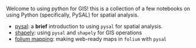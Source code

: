 Welcome to using python for GIS! this is a collection of a few notebooks on using Python (specifically, PySAL) for spatial analysis. 

- [pysal](https://github.com/ljwolf/notebooks/blob/masgis_2015/notebooks/PySAL.ipynb): a **brief** introduction to using `pysal` for spatial analysis.
- [shapely](https://github.com/ljwolf/notebooks/blob/masgis_2015/notebooks/Shapely.ipynb): using `pysal` and `shapely` for GIS operations
- [folium mapping](https://github.com/ljwolf/notebooks/blob/masgis_2015/notebooks/folium_mapping.ipynb): making web-ready maps in `folium` with `pysal`
